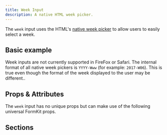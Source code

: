 ```yaml
---
title: Week Input
description: A native HTML week picker.
---
```


<InputPageHero title="Week"></InputPageHero>

<page-toc></page-toc>

The `week` input uses the HTML's [native week picker](https://developer.mozilla.org/en-US/docs/Web/HTML/Element/input/week) to allow users to easily
select a week.

## Basic example

<example
  name="Week input"
  file="/_content/examples/week/week.vue">
</example>

<callout type="danger" label="Compatibility warning">
Week inputs are not currently supported in FireFox or Safari.
</callout>

<callout type="warning" label="Formatting">
The internal format of all native week pickers is <code>YYYY-Www</code> (for example: <code>2017-W06</code>). This is true even though the format of the week displayed to the user may be different.</code>.
</callout>

## Props & Attributes

The `week` input has no unique props but can make use of the following universal
FormKit props.

<reference-table input="week" :attrs="['min', 'max', 'step']">
</reference-table>

## Sections
<section-keys-intro></section-keys-intro>

<div>
  <formkit-input-diagram
    prefix-icon-content="🗓"
    suffix-icon-content=""
    label-content="Installation week"
    input-content="2022-W42"
    help-content="Which week will work best for your patio installation?"
    message-content="Installation week is required."
  >
  </formkit-input-diagram>
</div>

<reference-table type="sectionKeys" primary="section-key">
</reference-table>
